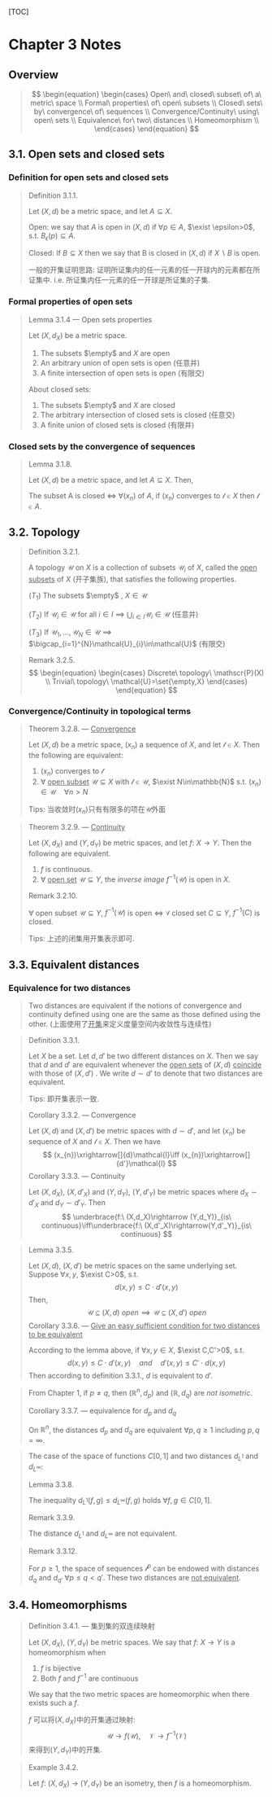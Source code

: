 [TOC]

# Chapter 3 Notes

## Overview

> $$
> \begin{equation}
> \begin{cases}
> Open\ and\ closed\ subset\ of\ a\ metric\ space \\
> Formal\ properties\ of\ open\ subsets \\
> Closed\ sets\ by\ convergence\ of\ sequences \\
> Convergence/Continuity\ using\ open\ sets \\
> Equivalence\ for\ two\ distances \\
> Homeomorphism \\
> \end{cases}
> \end{equation}
> $$
>

## 3.1. Open sets and closed sets

### Definition for open sets and closed sets

> Definition 3.1.1.
>
> Let $(X,d)$ be a metric space, and let $A\subseteq X$. 
>
> Open: we say that $A$ is open in $(X,d)$ if $\forall p\in A$, $\exist \epsilon>0$, s.t. $B_{\epsilon}(p)\subseteq A$.
>
> Closed: If $B\subseteq X$ then we say that B is closed in $(X,d)$ if $X\backslash B$ is open.
>
> 一般的开集证明思路: 证明所证集内的任一元素的任一开球内的元素都在所证集中. i.e. 所证集内任一元素的任一开球是所证集的子集.

### Formal properties of open sets

> Lemma 3.1.4 — Open sets properties 
>
> Let $(X,d_{X})$ be a metric space.
>
> 1.  The subsets $\empty$ and $X$ are open
> 2.  An arbitrary union of open sets is open (任意并)
> 3.  A finite intersection of open sets is open (有限交)
>
> About closed sets:
>
> 1.  The subsets $\empty$ and $X$ are closed 
> 2.  The arbitrary intersection of closed sets is closed  (任意交)
> 3.  A finite union of closed sets is closed (有限并) 

### Closed sets by  the convergence of sequences

> Lemma 3.1.8.
>
> Let $(X,d)$ be a metric space, and let $A\subseteq X$. Then,
>
> The subset A is closed $\iff$ $\forall (x_{n})$ of $A$, if $(x_{n})$ converges to $\mathcal{l}\in X$ then $\mathcal{l}\in A$. 

## 3.2. Topology 

> Definition 3.2.1. 
>
> A topology $\mathcal{U}$ on $X$ is a collection of subsets $\mathcal{U}_{i}$ of $X$, called the <u>open subsets</u> of $X$ (开子集族), that satisfies the following properties.
>
> ($T_{1}$) The subsets $\empty$ , $X\in \mathcal{U}$
>
> ($T_{2}$) If  $\mathcal{U}_{i}\in \mathcal{U}$ for all $i\in I$ $\implies$ $\bigcup_{i\in I}\mathcal{U}_{i}\in \mathcal{U}$ (任意并)
>
> ($T_{3}$) If $\mathcal{U}_{1},...,\mathcal{U}_{N}\in \mathcal{U}$ $\implies$ $\bigcap_{i=1}^{N}\mathcal{U}_{i}\in\mathcal{U}$ (有限交)

> Remark 3.2.5.
> $$
> \begin{equation}
>   \begin{cases}
>   Discrete\ topology\ \mathscr{P}(X) \\
>   Trivial\ topology\ \mathcal{U}=\set{\empty,X}
>   \end{cases}
> \end{equation}
> $$

### Convergence/Continuity in topological terms

> Theorem 3.2.8. — <u>Convergence</u>
>
> Let $(X,d)$ be a metric space, $(x_{n})$ a sequence of $X$, and let $\mathcal{l}\in X$. Then the following are equivalent: 
>
> 1. $(x_{n})$ converges to $\mathcal{l}$
> 2.  $\forall$ <u>open subset</u>  $\mathcal{U}\subseteq X$ with $\mathcal{l}\in\mathcal{U}$, $\exist N\in\mathbb{N}$  s.t. $(x_{n})\in\mathcal{U}\quad \forall n>N$
>
> Tips: 当收敛时$(x_{n})$只有有限多的项在$\mathcal{U}$外面

> Theorem 3.2.9. — <u>Continuity</u>
>
> Let $(X,d_{X})$ and $(Y,d_{Y})$ be metric spaces, and let $f:\ X\rightarrow Y$. Then the following are equivalent.
>
> 1. $f$ is continuous.
> 2. $\forall$ <u>open set</u>  $\mathcal{U}\subseteq Y$, the *inverse image* $f^{-1}(\mathcal{U})$ is open in $X$.
>
> Remark 3.2.10.
>
> $\forall$ open subset  $\mathcal{U}\subseteq Y$, $f^{-1}(\mathcal{U})$  is open $\iff$ $\forall$ closed set $C\subseteq Y$, $f^{-1}(C)$  is closed.
>
> Tips: 上述的闭集用开集表示即可.

## 3.3. Equivalent distances

### Equivalence for two distances

> Two distances are equivalent if the notions of convergence and continuity defined using one are the same as those defined using the other. (上面使用了<u>开集</u>来定义度量空间内收敛性与连续性)

> Definition 3.3.1.
>
> Let $X$ be a set. Let $d,d'$ be two different distances on $X$. Then we say that $d$ and $d'$ are equivalent whenever the <u>open sets</u> of $(X,d)$  <u>coincide</u> with those of $(X,d')$ . We write $d \sim d’$  to denote that two distances are equivalent.
>
> Tips: 即开集表示一致.

> Corollary 3.3.2. — Convergence
>
> Let $(X,d)$ and $(X,d')$ be metric spaces with $d\sim d'$, and let $(x_{n})$ be sequence of $X$ and $\mathcal{l}\in X$. Then we have 
> $$
> (x_{n})\xrightarrow[]{d}\mathcal{l}\iff (x_{n})\xrightarrow[]{d'}\mathcal{l}
> $$
> Corollary 3.3.3. — Continuity
>
> Let $(X,d_X)$, $(X,d'_X)$ and $(Y,d_Y)$, $(Y,d'_Y)$ be metric spaces where $d_X\sim d'_X$ and $d_Y\sim d'_Y$. Then
> $$
> \underbrace{f:\ (X,d_X)\rightarrow (Y,d_Y)}_{is\ continuous}\iff\underbrace{f:\ (X,d'_X)\rightarrow(Y,d'_Y)}_{is\ continuous}
> $$

> Lemma 3.3.5. 
>
> Let $(X,d)$, $(X,d')$ be metric spaces on the same underlying set. Suppose $\forall x,y$, $\exist C>0$, s.t.
> $$
> d(x,y)\leq C\cdot d'(x,y)
> $$
> Then,
> $$
> \mathcal{U}\subseteq(X,d)\ open\implies\mathcal{U}\subseteq(X,d')\ open
> $$
> Corollary 3.3.6. — <u>Give an easy sufficient condition for two distances to be equivalent</u>
>
> According to the lemma above, if $\forall x,y\in X$, $\exist C,C'>0$, s.t.
> $$
> d(x,y)\leq C\cdot d'(x,y)\quad and\quad d'(x,y)\leq C'\cdot d(x,y)
> $$
> Then according to definition 3.3.1., $d$ is equivalent to $d’$.

> From Chapter 1, if $p\neq q$, then $(\mathbb{R}^{n},d_{p})$ and $(\mathbb{R},d_{q})$ are *not isometric*.
>
> Corollary 3.3.7. — equivalence for $d_p$ and $d_q$
>
> On $\mathbb{R}^{n}$, the distances $d_p$ and $d_q$ are equivalent $\forall p,q\geq1$ including $p,q=\infty$.

> The case of the space of functions $C[0,1]$ and two distances $d_{L^1}$ and $d_{L^{\infty}}$:
>
> Lemma 3.3.8.
>
> The inequality $d_{L^{1}}(f,g)\leq d_{L^{\infty}}(f,g)$ holds $\forall f,g\in C[0,1]$.
>
> Remark 3.3.9.
>
> The distance $d_{L^{1}}$ and $d_{L^{\infty}}$ are not equivalent.

> Remark 3.3.12.
>
> For $p\geq1$, the space of sequences $\mathcal{l}^p$ can be endowed with distances $d_q$ and $d_{q'}$  $\forall p\leq q<q'$. These two distances are <u>not equivalent</u>.

## 3.4. Homeomorphisms

> Definition 3.4.1. — 集到集的双连续映射
>
> Let $(X,d_X)$, $(Y,d_Y)$ be metric spaces. We say that $f:\ X\rightarrow Y$ is a homeomorphism when
>
> 1. $f$ is bijective 
> 2. Both $f$ and $f^{-1}$ are continuous
>
> We say that the two metric spaces are homeomorphic when there exists such a $f$.
>
> $f$ 可以将$(X,d_X)$中的开集通过映射:
> $$
> \mathcal{U}\rightarrow f(\mathcal{U}),\quad \mathcal{V}\rightarrow f^{-1}(\mathcal{V})
> $$
> 来得到$(Y,d_Y)$中的开集.

> Example 3.4.2. 
>
> Let $f:\ (X,d_X)\ \rightarrow\ (Y,d_Y)$ be an isometry, then $f$ is a homeomorphism.

